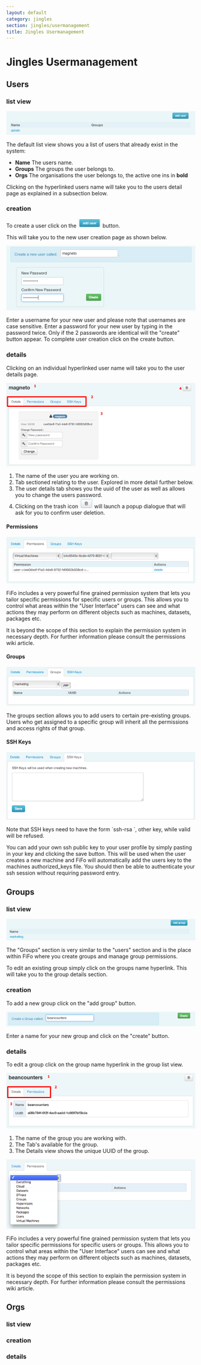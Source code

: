```yaml
---
layout: default
category: jingles
section: jingles/usermanagement
title: Jingles Usermanagement
---
```

# Jingles Usermanagement

## Users<a id="users"></a>

### list view<a id="user-list"></a>

![](/assets/img/jingles/users01.png)

The default list view shows you a list of users that already exist in the system:

- **Name** The users name.
- **Groups**  The groups the user belongs to.
- **Orgs**  The organisations the user belongs to, the active one ins in **bold**

Clicking on the hyperlinked users name will take you to the users detail page as explained in a subsection below.

### creation<a id="user-new"></a>

To create a user click on the ![add user](/assets/img/jingles/users-add.png) button.

This will take you to the new user creation page as shown below.

![](/assets/img/jingles/users02.png)

Enter a username for your new user and please note that usernames are case sensitive. Enter a password for your new user by typing in the password twice. Only if the 2 passwords are identical will the "create" button appear. To complete user creation click on the create button.

### details<a id="user-details"></a>

Clicking on an individual hyperlinked user name will take you to the user details page.

![](/assets/img/jingles/users03.png)

1. The name of the user you are working on.
2. Tab sectioned relating to the user. Explored in more detail further below.
3. The user details tab shows you the uuid of the user as well as allows you to change the users password.
4. Clicking on the trash icon ![delete user](/assets/img/jingles/users-delete.png) will launch a popup dialogue that will ask for you to confirm user deletion.

#### Permissions

![](/assets/img/jingles/users04.png)

FiFo includes a very powerful fine grained permission system that lets you tailor specific permissions for specific users or groups. This allows you to control what areas within the "User Interface" users can see and what actions they may perform on different objects such as machines, datasets, packages etc.

It is beyond the scope of this section to explain the permission system in necessary depth. For further information please consult the permissions wiki article.

#### Groups

![](/assets/img/jingles/users05.png)

The groups section allows you to add users to certain pre-existing groups. Users who get assigned to a specific group will inherit all the permissions and access rights of that group.

#### SSH Keys

![](/assets/img/jingles/users06.png)

<p class="bs-callout bs-callout-danger">
Note that SSH keys need to have the form `ssh-rsa <key-data> <key-id>`, other key, while valid will be refused.
</p>

You can add your own ssh public key to your user profile by simply pasting in your key and clicking the save button. This will be used when the user creates a new machine and FiFo will automatically add the users key to the machines authorized_keys file. You should then be able to authenticate your ssh session without requiring password entry.

## Groups<a id="groups"></a>

### list view<a id="group-list"></a>

![](/assets/img/jingles/groups01.png)

The "Groups" section is very similar to the "users" section and is the place within FiFo where you create groups and manage group permissions.

To edit an existing group simply click on the groups name hyperlink. This will take you to the group details section.

### creation<a id="group-new"></a>

To add a new group click on the "add group" button.

![](/assets/img/jingles/groups02.png)

Enter a name for your new group and click on the "create" button.

### details<a id="group-details"></a>

To edit a group click on the group name hyperlink in the group list view.

![](/assets/img/jingles/groups03.png)

1. The name of the group you are working with.
2. The Tab's available for the group.
3. The Details view shows the unique UUID of the group.

![](/assets/img/jingles/groups04.png)

FiFo includes a very powerful fine grained permission system that lets you tailor specific permissions for specific users or groups. This allows you to control what areas within the "User Interface" users can see and what actions they may perform on different objects such as machines, datasets, packages etc.

It is beyond the scope of this section to explain the permission system in necessary depth. For further information please consult the permissions wiki article.

## Orgs<a id="orgs"></a>

### list view<a id="orgs-list"></a>


### creation<a id="orgs-create"></a>

### details<a id="orgs-details"></a>
